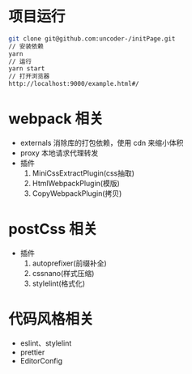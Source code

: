 # 项目运行

```bash
git clone git@github.com:uncoder-/initPage.git
// 安装依赖
yarn
// 运行
yarn start
// 打开浏览器
http://localhost:9000/example.html#/
```

# webpack 相关

* externals 消除库的打包依赖，使用 cdn 来缩小体积
* proxy 本地请求代理转发
* 插件
    1. MiniCssExtractPlugin(css抽取)
    2. HtmlWebpackPlugin(模版)
    3. CopyWebpackPlugin(拷贝)

# postCss 相关

* 插件
    1. autoprefixer(前缀补全)
    2. cssnano(样式压缩)
    3. stylelint(格式化)

# 代码风格相关

* eslint、stylelint
* prettier
* EditorConfig
